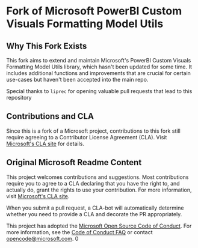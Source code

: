 # Fork of Microsoft PowerBI Custom Visuals Formatting Model Utils

## Why This Fork Exists
This fork aims to extend and maintain Microsoft's PowerBI Custom Visuals Formatting Model Utils library, which hasn't been updated for some time. It includes additional functions and improvements that are crucial for certain use-cases but haven't been accepted into the main repo.

Special thanks to `liprec` for opening valuable pull requests that lead to this repository

## Contributions and CLA
Since this is a fork of a Microsoft project, contributions to this fork still require agreeing to a Contributor License Agreement (CLA). Visit [Microsoft's CLA site](https://cla.microsoft.com) for details.

## Original Microsoft Readme Content
This project welcomes contributions and suggestions. Most contributions require you to agree to a CLA declaring that you have the right to, and actually do, grant the rights to use your contribution. For more information, visit [Microsoft's CLA site](https://cla.microsoft.com).

When you submit a pull request, a CLA-bot will automatically determine whether you need to provide a CLA and decorate the PR appropriately.

This project has adopted the [Microsoft Open Source Code of Conduct](https://opensource.microsoft.com/codeofconduct/). For more information, see the [Code of Conduct FAQ](https://opensource.microsoft.com/codeofconduct/faq/) or contact [opencode@microsoft.com](mailto:opencode@microsoft.com).
0